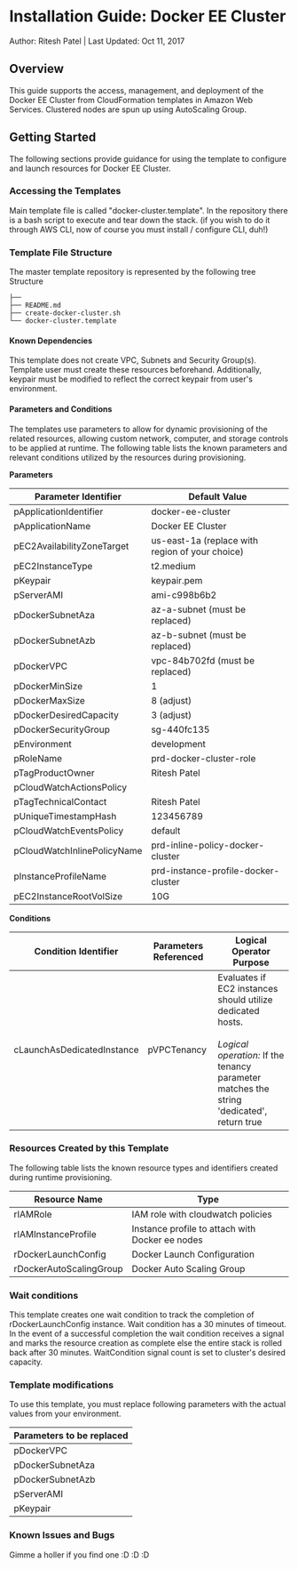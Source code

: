 # Installation Guide: Docker EE Cluster

Author: Ritesh Patel | Last Updated: Oct 11, 2017

## Overview

This guide supports the access, management, and deployment of the Docker EE Cluster from CloudFormation templates in Amazon Web Services. Clustered nodes are spun up using AutoScaling Group.

## Getting Started

The following sections provide guidance for using the template to configure and launch resources for Docker EE Cluster.

### Accessing the Templates

Main template file is called "docker-cluster.template". In the repository there is a bash
script to execute and tear down the stack. (if you wish to do it through AWS CLI, now of course you must install / configure CLI, duh!)

### Template File Structure

The master template repository is represented by the following tree Structure
```
├──
├── README.md
├── create-docker-cluster.sh
└── docker-cluster.template

```

#### Known Dependencies

This template does not create VPC, Subnets and Security Group(s). Template user must create these resources beforehand. Additionally, keypair must be modified to reflect the correct keypair from user's environment.

#### Parameters and Conditions

The templates use parameters to allow for dynamic provisioning of the related resources, allowing custom network, computer, and storage controls to be applied at runtime. The following table lists the known parameters and relevant conditions utilized by the resources during provisioning.

__Parameters__

| Parameter Identifier | Default Value |
|----------------------|---------------|
| pApplicationIdentifier | docker-ee-cluster |
| pApplicationName | Docker EE Cluster |
| pEC2AvailabilityZoneTarget | us-east-1a (replace with region of your choice) |
| pEC2InstanceType | t2.medium |
| pKeypair | keypair.pem |
| pServerAMI | ami-c998b6b2 |
| pDockerSubnetAza | az-a-subnet (must be replaced) |
| pDockerSubnetAzb | az-b-subnet (must be replaced) |
| pDockerVPC | vpc-84b702fd (must be replaced) |
| pDockerMinSize | 1 |
| pDockerMaxSize | 8 (adjust) |
| pDockerDesiredCapacity | 3 (adjust) |
| pDockerSecurityGroup | sg-440fc135 |
| pEnvironment | development |
| pRoleName | prd-docker-cluster-role |
| pTagProductOwner | Ritesh Patel |
| pCloudWatchActionsPolicy | | |  |
| pTagTechnicalContact | Ritesh Patel |
| pUniqueTimestampHash | 123456789 |
| pCloudWatchEventsPolicy | default |
| pCloudWatchInlinePolicyName | prd-inline-policy-docker-cluster |
| pInstanceProfileName | prd-instance-profile-docker-cluster |
| pEC2InstanceRootVolSize | 10G |
__Conditions__

| Condition Identifier | Parameters Referenced | Logical Operator Purpose |
|----------------------|----------------------|--------------------------|
| cLaunchAsDedicatedInstance | pVPCTenancy | Evaluates if EC2 instances should utilize dedicated hosts. <br><br>_Logical operation:_ If the tenancy parameter matches the string 'dedicated', return true |

### Resources Created by this Template

The following table lists the known resource types and identifiers created during runtime provisioning.

| Resource Name | Type |
|---------------|------|
| rIAMRole | IAM role with cloudwatch policies |
| rIAMInstanceProfile | Instance profile to attach with Docker ee nodes |
| rDockerLaunchConfig | Docker Launch Configuration |
| rDockerAutoScalingGroup | Docker Auto Scaling Group |

### Wait conditions

This template creates one wait condition to track the completion of rDockerLaunchConfig instance. Wait condition has a 30 minutes of timeout. In the event of a successful completion the wait condition receives a signal and marks the resource creation as complete else the entire stack is rolled back after 30 minutes. WaitCondition signal count is set to cluster's desired capacity.


### Template modifications

To use this template, you must replace following parameters with the actual values from your environment.

| Parameters to be replaced |
|-----------|
| pDockerVPC |
| pDockerSubnetAza |
| pDockerSubnetAzb |
| pServerAMI |
| pKeypair |

### Known Issues and Bugs
Gimme a holler if you find one :D :D :D
